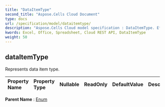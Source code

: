 ```yaml
---
title: "DataItemType"
second_title: "Aspose.Cells Cloud Document"
type: docs
url: /specification/model/dataitemtype/
description: "Aspose.Cells Cloud model specification : DataItemType. Effortlessly handle Excel and other spreadsheet documents with features like opening, generating, editing, splitting, merging, comparing, and converting."
kwords: Excel, Office, Spreadsheet, Cloud REST API, DataItemType
weight: 50
---
```


## **dataItemType**

Represents data item type. 

| Property Name | Property Type | Nullable |  ReadOnly | DefaultValue | Description | 
| :- | :- | :- |:- |  :- | :- |

**Parent Name** : [Enum](/specification/model/enum)

